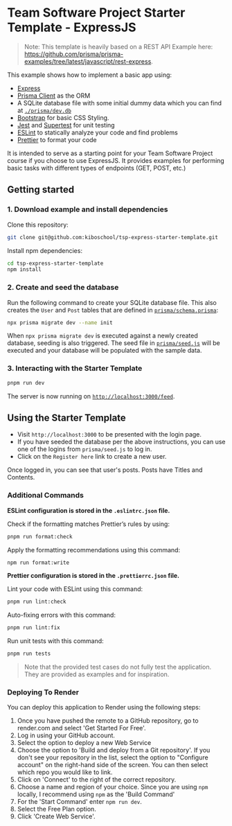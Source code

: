 # Team Software Project Starter Template - ExpressJS

> Note: This template is heavily based on a REST API Example here:
> https://github.com/prisma/prisma-examples/tree/latest/javascript/rest-express.

This example shows how to implement a basic app using:

- [Express](https://expressjs.com/)
- [Prisma Client](https://www.prisma.io/docs/concepts/components/prisma-client)
  as the ORM
- A SQLite database file with some initial dummy data which you can find at
  [`./prisma/dev.db`](./prisma/dev.db)
- [Bootstrap](https://getbootstrap.com/) for basic CSS Styling.
- [Jest](https://jestjs.io/) and [Supertest](https://github.com/ladjs/supertest)
  for unit testing
- [ESLint](https://eslint.org/) to statically analyze your code and find problems
- [Prettier](https://prettier.io/) to format your code

It is intended to serve as a starting point for your Team Software Project
course if you choose to use ExpressJS. It provides examples for performing basic
tasks with different types of endpoints (GET, POST, etc.)

## Getting started

### 1. Download example and install dependencies

Clone this repository:

```bash
git clone git@github.com:kiboschool/tsp-express-starter-template.git
```

Install npm dependencies:

```bash
cd tsp-express-starter-template
npm install
```

### 2. Create and seed the database

Run the following command to create your SQLite database file. This also creates
the `User` and `Post` tables that are defined in
[`prisma/schema.prisma`](./prisma/schema.prisma):

```bash
npx prisma migrate dev --name init
```

When `npx prisma migrate dev` is executed against a newly created database,
seeding is also triggered. The seed file in [`prisma/seed.js`](./prisma/seed.js)
will be executed and your database will be populated with the sample data.

### 3. Interacting with the Starter Template

```bash
pnpm run dev
```

The server is now running on [`http://localhost:3000/feed`](http://localhost:3000/feed).

## Using the Starter Template

- Visit `http://localhost:3000` to be presented with the login page.
- If you have seeded the database per the above instructions, you can use one of
  the logins from `prisma/seed.js` to log in.
- Click on the `Register here` link to create a new user.

Once logged in, you can see that user's posts. Posts have Titles and Contents.

### Additional Commands

**ESLint configuration is stored in the `.eslintrc.json` file.**

Check if the formatting matches Prettier’s rules by using:

```bash
pnpm run format:check
```

Apply the formatting recommendations using this command:

```bash
npm run format:write
```

**Prettier configuration is stored in the `.prettierrc.json` file.**

Lint your code with ESLint using this command:

```bash
pnpm run lint:check
```

Auto-fixing errors with this command:

```bash
pnpm run lint:fix
```

Run unit tests with this command:

```bash
pnpm run tests
```

> Note that the provided test cases do not fully test the application. They are
> provided as examples and for inspiration.

### Deploying To Render

You can deploy this application to Render using the following steps:

1. Once you have pushed the remote to a GitHub repository, go to render.com and
   select 'Get Started For Free'.
2. Log in using your GitHub account.
3. Select the option to deploy a new Web Service
4. Choose the option to 'Build and deploy from a Git repository'. If you don't
   see your repository in the list, select the option to "Configure account" on
   the right-hand side of the screen. You can then select which repo you would
   like to link.
5. Click on 'Connect' to the right of the correct repository.
6. Choose a name and region of your choice. Since you are using `npm` locally, I
   recommend using `npm` as the 'Build Command'
7. For the 'Start Command' enter `npm run dev`.
8. Select the Free Plan option.
9. Click 'Create Web Service'.
